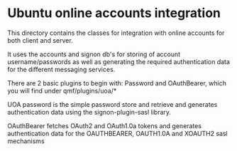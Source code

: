 # Ubuntu online accounts integration

This directory contains the classes for integration with online accounts for
both client and server.

It uses the accounts and signon db's for storing of account username/passwords
as well as generating the required authentication data for the different
messaging services.

There are 2 basic plugins to begin with: Password and OAuthBearer, which you
will find under qmf/plugins/uoa/*

UOA password is the simple password store and retrieve and generates authentication
data using the signon-plugin-sasl library.

OAuthBearer fetches OAuth2 and OAuth1.0a tokens and generates authentication
data for the OAUTHBEARER, OAUTH1.0A and XOAUTH2 sasl mechanisms

